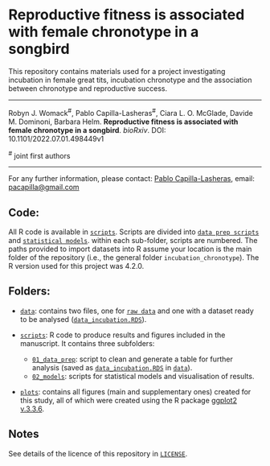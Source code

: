

# Reproductive fitness is associated with female chronotype in a songbird

This repository contains materials used for a project investigating incubation in female great tits, incubation chronotype and the association between chronotype and reproductive success.

---

Robyn J. Womack<sup>#</sup>, Pablo Capilla-Lasheras<sup>#</sup>, Ciara L. O. McGlade,  Davide M. Dominoni, Barbara Helm. **Reproductive fitness is associated with female chronotype in a songbird**. *bioRxiv*. DOI: 10.1101/2022.07.01.498449v1

<sup>#</sup> joint first authors

---

For any further information, please contact: [Pablo Capilla-Lasheras](https://scholar.google.com/citations?hl=en&user=5JMTO-kAAAAJ&view_op=list_works&sortby=pubdate), email: pacapilla@gmail.com

## Code:

All R code is available in [`scripts`](https://github.com/PabloCapilla/incubation_chronotype/tree/main/scripts). Scripts are divided into [`data prep scripts`](https://github.com/PabloCapilla/incubation_chronotype/tree/main/scripts/01_data_prep) and [`statistical models`](https://github.com/PabloCapilla/incubation_chronotype/tree/main/scripts/02_models). within each sub-folder, scripts are numbered. The paths provided to import datasets into R assume your location is the main folder of the repository (i.e., the general folder `incubation_chronotype`). The R version used for this project was 4.2.0.

## Folders:

* [`data`](https://github.com/PabloCapilla/incubation_chronotype/tree/main/data): contains two files, one for [`raw data`](https://github.com/PabloCapilla/incubation_chronotype/tree/main/data/01_raw_data) and one with a dataset ready to be analysed ([`data_incubation.RDS`](https://github.com/PabloCapilla/incubation_chronotype/tree/main/data)).

* [`scripts`](https://github.com/PabloCapilla/incubation_chronotype/tree/main/scripts): R code to produce results and figures included in the manuscript. It contains three subfolders:
  + [`01_data_prep`](https://github.com/PabloCapilla/incubation_chronotype/tree/main/scripts/01_data_prep): script to clean and generate a table for further analysis (saved as [`data_incubation.RDS`](https://github.com/PabloCapilla/incubation_chronotype/tree/main/data) in [`data`](https://github.com/PabloCapilla/incubation_chronotype/tree/main/data)).
  + [`02_models`](https://github.com/PabloCapilla/incubation_chronotype/tree/main/scripts/02_models): scripts for statistical models and visualisation of results.

* [`plots`](https://github.com/PabloCapilla/incubation_chronotype/tree/main/plots): contains all figures (main and supplementary ones) created for this study, all of which were created using the R package [ggplot2 v.3.3.6](https://cran.r-project.org/web/packages/ggplot2/index.html).

## Notes

See details of the licence of this repository in [`LICENSE`](https://github.com/PabloCapilla/incubation_chronotype/blob/main/LICENSE).
